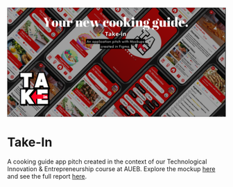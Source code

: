 ![Take-In Banner](./TakeIn.png)

# Take-In
A cooking guide app pitch created in the context of our Technological Innovation &amp; Entrepreneurship course at AUEB. Explore the mockup [here](https://www.figma.com/proto/Ql5wOYoAdUuQo4Ky2hdRpV/Take-In?node-id=18%3A23&starting-point-node-id=18%3A23) and see the full report [here](./report.pdf).

